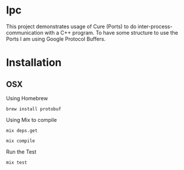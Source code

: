 Ipc
===

This project demonstrates usage of Cure (Ports) to do inter-process-communication with a C++ program.
To have some structure to use the Ports I am using Google Protocol Buffers.

# Installation

## OSX

Using Homebrew

    brew install protobuf

Using Mix to compile

    mix deps.get

    mix compile

Run the Test

    mix test